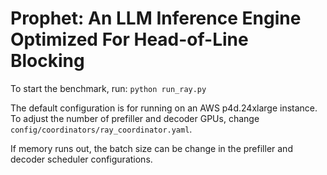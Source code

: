 # Prophet: An LLM Inference Engine Optimized For Head-of-Line Blocking

To start the benchmark, run:
`python run_ray.py`

The default configuration is for running on an AWS p4d.24xlarge instance. To adjust the number of prefiller and decoder GPUs, change `config/coordinators/ray_coordinator.yaml`.

If memory runs out, the batch size can be change in the prefiller and decoder scheduler configurations.


